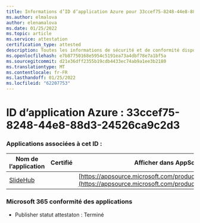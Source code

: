 ```yaml
---
title: Informations d’ID d’application Azure pour 33ccef75-8248-44e8-88d3-24526ca9c2d3
ms.author: elmalova
author: elenamalova
ms.date: 01/25/2022
ms.topic: article
ms.service: attestation
certification_type: attested
description: Toutes les informations de sécurité et de conformité disponibles pour 33ccef75-8248-44e8-88d3-24526ca9c2d3.
ms.openlocfilehash: e7b87750168e5954c5191ea73a4dbf78e7a1bf5a
ms.sourcegitcommit: d21e36dff2355b19cdb4433ec74ab9a1ee3b2180
ms.translationtype: MT
ms.contentlocale: fr-FR
ms.lasthandoff: 01/25/2022
ms.locfileid: "62207753"
---
```

# <a name="azure-app-id-33ccef75-8248-44e8-88d3-24526ca9c2d3"></a>ID d’application Azure : 33ccef75-8248-44e8-88d3-24526ca9c2d3


### <a name="apps-associated-with-this-id"></a>Applications associées à cet ID :
| **Nom de l’application** | **Certifié** | **Afficher dans AppSource** |
|--------------|---------------|-----------------------|
| [SlideHub](https://docs.microsoft.com/microsoft-365-app-certification/forward/WA200001625) |  | [https://appsource.microsoft.com/product/office/WA200001625](https://appsource.microsoft.com/product/office/WA200001625) |

### <a name="microsoft-365-app-compliance-status"></a>Microsoft 365 conformité des applications
- Publisher statut attestaton : Terminé
